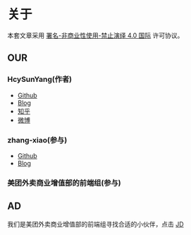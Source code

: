 # 关于

本套文章采用 [署名-非商业性使用-禁止演绎 4.0 国际](https://creativecommons.org/licenses/by-nc-nd/4.0/deed.zh) 许可协议。

## OUR

### HcySunYang(作者)

* [Github](https://github.com/HcySunYang)
* [Blog](http://hcysun.me)
* [知乎](https://www.zhihu.com/people/huo-chun-yang-77)
* [微博](http://weibo.com/5316956357)

### zhang-xiao(参与)

* [Github](https://github.com/zhang-xiao)
* [Blog](http://varnull.cn/)

### 美团外卖商业增值部的前端组(参与)

## AD

我们是美团外卖商业增值部的前端组寻找合适的小伙伴，点击 [JD](https://m.zhipin.com/weijd/v2/job/3ec48e9afd5dc9281nNy39W-GVY~?aid=4504cda0d2b51aa93nVy3dm5&sid=wxs-152765366890566759&from=timeline&isappinstalled=0)



